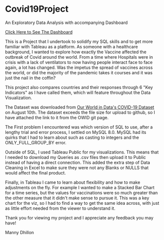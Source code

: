 # Covid19Project
An Exploratory Data Analysis with accompanying Dashboard

[Click Here to See The Dashboard](https://public.tableau.com/app/profile/mankeert.dhillon/viz/VaccinesandTheirImpactonCovid-19/Dashboard1)

This is a Project that I undertook to solidify my SQL skills and to get more familiar with Tableau as a platform. As someone with a healthcare background, I wanted to explore how exactly the Vaccine affected the outbreak of Covid around the world. From a time where Hospitals were in crisis with a lack of ventilators to now having people interact face to face again, a lot has changed. Was the impetus the spread of vaccines across the world, or did the majority of the pandemic takes it courses and it was just the nail in the coffin? 

This project also compares countries and their responses through 6 "Key Indicators" as I have called them, which will feature throughout the Data Visualization. 

The Dataset was downloaded from [Our World in Data's COVID-19 Dataset](https://github.com/owid/covid-19-data/tree/master/public/data) on August 10th. The dataset exceeds the file size for upload to github, so I have attached the link to it from the OWID git page.

The First problem I encountered was which version of SQL to use, after a lengthy trial and error process, I settled on MySQL 8.0. MySQL had its quirks that I had to learn about such as casting to integers and the ONLY_FULL_GROUP_BY error.

Outside of SQL, I used Tableau Public for my visualizations. This means that I needed to download my Queries as .csv files then upload it to Public instead of having a direct connection. This added the extra step of Data Cleaning in Excel to make sure they were not any Blanks or NULLS that would affect the final product. 

Finally, in Tableau I came to learn about flexibility and how to make adjustments on the fly. For example I wanted to make a Stacked Bar Chart for a time series, but the values for vaccinations were so much greater than the other measure that it didn't make sense to pursue it. This was a key chart for the viz, so I had to find a way to get the same idea across, with just as little effort needed from the viewer to understand it. 

Thank you for viewing my project and I appreciate any feedback you may have!

Manny Dhillon
